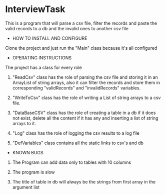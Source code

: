 # InterviewTask
This is a  program that will parse a csv file, filter the records and paste the valid records to a db and the invalid ones to another csv file

* HOW TO INSTALL AND CONFIGURE

Clone the project and just run the "Main" class because it's all configured

* OPERATING INSTRUCTIONS

The project has a class for every role

1) "ReadCsv" class has the role of parsing the csv file and storing it in an ArrayList of string arrays, also it can filter the records and store them in corresponding "validRecords" and "invalidRecords" variables.

2) "WriteToCsv" class has the role of writing a List of string arrays to a csv file.

3) "DataBaseCSV" class has the role of creating a table in a db if it does not exist, delete all the content if it has
   any and inserting a list of string arrays to it.
   
4) "Log" class has the role of logging the csv results to a log file

5) "DefVariables" class contains all the static links to csv's and db

* KNOWN BUGS

1) The Program can add data only to tables with 10 columns

2) The program is slow

3) The title of table in db will always be the strings from first array in the argument list
